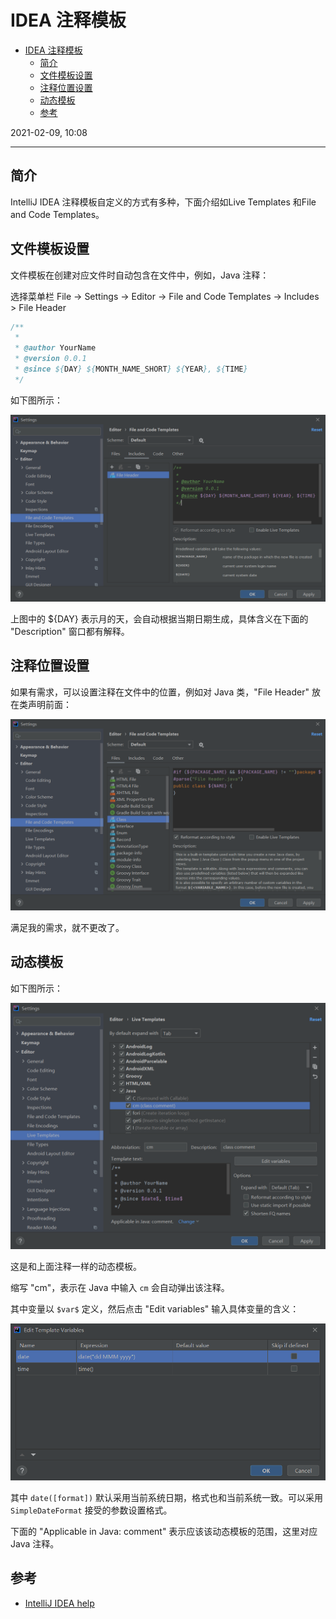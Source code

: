 # IDEA 注释模板

- [IDEA 注释模板](#idea-注释模板)
  - [简介](#简介)
  - [文件模板设置](#文件模板设置)
  - [注释位置设置](#注释位置设置)
  - [动态模板](#动态模板)
  - [参考](#参考)

2021-02-09, 10:08
***

## 简介

IntelliJ IDEA 注释模板自定义的方式有多种，下面介绍如Live Templates 和File and Code Templates。

## 文件模板设置

文件模板在创建对应文件时自动包含在文件中，例如，Java 注释：

选择菜单栏 File -> Settings -> Editor ->  File and Code Templates -> Includes > File Header

```java
/**
 *
 * @author YourName
 * @version 0.0.1
 * @since ${DAY} ${MONTH_NAME_SHORT} ${YEAR}, ${TIME}
 */
```

如下图所示：

![](images/2021-02-09-10-10-19.png)

上图中的 ${DAY} 表示月的天，会自动根据当期日期生成，具体含义在下面的 "Description" 窗口都有解释。

## 注释位置设置

如果有需求，可以设置注释在文件中的位置，例如对 Java 类，"File Header" 放在类声明前面：

![](images/2021-02-09-10-14-55.png)

满足我的需求，就不更改了。

## 动态模板

如下图所示：

![](images/2021-02-09-10-24-00.png)

这是和上面注释一样的动态模板。

缩写 "cm"，表示在 Java 中输入 `cm` 会自动弹出该注释。

其中变量以 `$var$` 定义，然后点击 "Edit variables" 输入具体变量的含义：

![](images/2021-02-09-10-25-28.png)

其中 `date([format])` 默认采用当前系统日期，格式也和当前系统一致。可以采用 `SimpleDateFormat` 接受的参数设置格式。

下面的 "Applicable in Java: comment" 表示应该该动态模板的范围，这里对应 Java 注释。


## 参考

- [IntelliJ IDEA help](https://www.jetbrains.com/help/idea/template-variables.html#pdtv)
